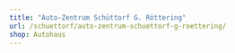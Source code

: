 ```yaml
---
title: "Auto-Zentrum Schüttorf G. Röttering"
url: /schuettorf/auto-zentrum-schuettorf-g-roettering/
shop: Autohaus
---
```

